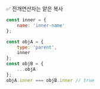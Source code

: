 ✅ 전개연산자는 얕은 복사
```javascript
const inner = {
    name: 'inner-name'
};

const objA = {
    type: 'parent',
    inner
};
const objB = {
    ...objA
};
objA.inner === objB.inner // true
```
